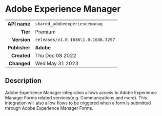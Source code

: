 # Adobe Experience Manager
| | |
|-:|-|
|**API name**|`shared_adobeexperiencemanag`|
|**Tier**|Premium|
|**Version**|`releases/v1.0.1636\1.0.1636.3297`|
|**Publisher**|**Adobe**|
|**Created**|Thu Dec 08 2022|
|**Changed**|Wed May 31 2023|

## Description
Adobe Experience Manager integration allows access to Adobe Experience Manager Forms related services(e.g. Communications and more). This integration will also allow flows to be triggered when a form is submitted through Adobe Experience Manager Forms.
